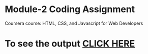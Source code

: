 

# Module-2 Coding Assignment

Coursera course: HTML, CSS, and Javascript for Web Developers

# To see the output [CLICK HERE](https://palak-yadav.github.io/coursera-web-development/module-2/index.html)
